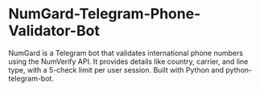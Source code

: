 # NumGard-Telegram-Phone-Validator-Bot
NumGard is a Telegram bot that validates international phone numbers using the NumVerify API. It provides details like country, carrier, and line type, with a 5-check limit per user session. Built with Python and python-telegram-bot.
